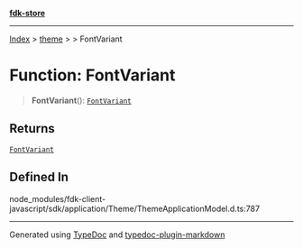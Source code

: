 [**fdk-store**](../../../README.md)
***

[Index](../../../API.md) > [theme](../../README.md) > [<internal>](../README.md) > FontVariant

# Function: FontVariant

> **FontVariant**(): [`FontVariant`](../type-aliases/type-alias.FontVariant.md)

## Returns

[`FontVariant`](../type-aliases/type-alias.FontVariant.md)

## Defined In

node\_modules/fdk-client-javascript/sdk/application/Theme/ThemeApplicationModel.d.ts:787

***
Generated using [TypeDoc](https://typedoc.org/) and [typedoc-plugin-markdown](https://www.npmjs.com/package/typedoc-plugin-markdown)
